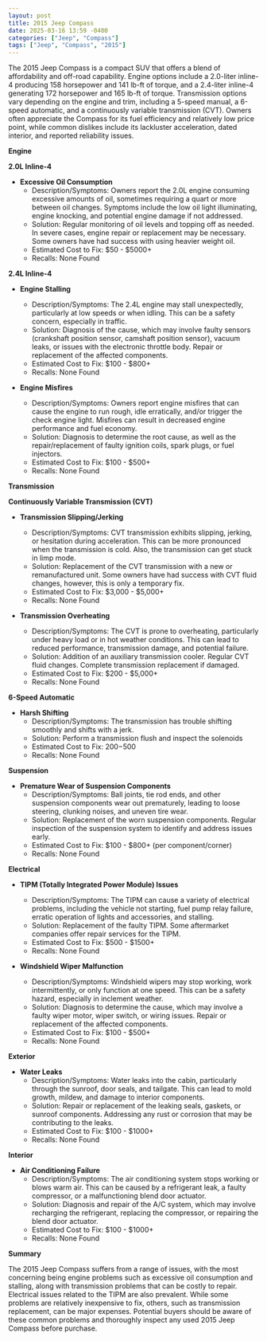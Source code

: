 ```yaml
---
layout: post
title: 2015 Jeep Compass
date: 2025-03-16 13:59 -0400
categories: ["Jeep", "Compass"]
tags: ["Jeep", "Compass", "2015"]
---
```

The 2015 Jeep Compass is a compact SUV that offers a blend of affordability and off-road capability. Engine options include a 2.0-liter inline-4 producing 158 horsepower and 141 lb-ft of torque, and a 2.4-liter inline-4 generating 172 horsepower and 165 lb-ft of torque. Transmission options vary depending on the engine and trim, including a 5-speed manual, a 6-speed automatic, and a continuously variable transmission (CVT). Owners often appreciate the Compass for its fuel efficiency and relatively low price point, while common dislikes include its lackluster acceleration, dated interior, and reported reliability issues.

**Engine**

**2.0L Inline-4**
* **Excessive Oil Consumption**
    * Description/Symptoms: Owners report the 2.0L engine consuming excessive amounts of oil, sometimes requiring a quart or more between oil changes. Symptoms include the low oil light illuminating, engine knocking, and potential engine damage if not addressed.
    * Solution: Regular monitoring of oil levels and topping off as needed. In severe cases, engine repair or replacement may be necessary. Some owners have had success with using heavier weight oil.
    * Estimated Cost to Fix: $50 - $5000+
    * Recalls: None Found

**2.4L Inline-4**
* **Engine Stalling**
    * Description/Symptoms: The 2.4L engine may stall unexpectedly, particularly at low speeds or when idling. This can be a safety concern, especially in traffic.
    * Solution: Diagnosis of the cause, which may involve faulty sensors (crankshaft position sensor, camshaft position sensor), vacuum leaks, or issues with the electronic throttle body. Repair or replacement of the affected components.
    * Estimated Cost to Fix: $100 - $800+
    * Recalls: None Found

* **Engine Misfires**
    * Description/Symptoms: Owners report engine misfires that can cause the engine to run rough, idle erratically, and/or trigger the check engine light. Misfires can result in decreased engine performance and fuel economy.
    * Solution: Diagnosis to determine the root cause, as well as the repair/replacement of faulty ignition coils, spark plugs, or fuel injectors.
    * Estimated Cost to Fix: $100 - $500+
    * Recalls: None Found

**Transmission**

**Continuously Variable Transmission (CVT)**

* **Transmission Slipping/Jerking**
    * Description/Symptoms: CVT transmission exhibits slipping, jerking, or hesitation during acceleration. This can be more pronounced when the transmission is cold. Also, the transmission can get stuck in limp mode.
    * Solution: Replacement of the CVT transmission with a new or remanufactured unit. Some owners have had success with CVT fluid changes, however, this is only a temporary fix.
    * Estimated Cost to Fix: $3,000 - $5,000+
    * Recalls: None Found

* **Transmission Overheating**
    * Description/Symptoms: The CVT is prone to overheating, particularly under heavy load or in hot weather conditions. This can lead to reduced performance, transmission damage, and potential failure.
    * Solution: Addition of an auxiliary transmission cooler. Regular CVT fluid changes. Complete transmission replacement if damaged.
    * Estimated Cost to Fix: $200 - $5,000+
    * Recalls: None Found

**6-Speed Automatic**
* **Harsh Shifting**
    * Description/Symptoms: The transmission has trouble shifting smoothly and shifts with a jerk.
    * Solution: Perform a transmission flush and inspect the solenoids
    * Estimated Cost to Fix: $200-$500
    * Recalls: None Found

**Suspension**

* **Premature Wear of Suspension Components**
    * Description/Symptoms: Ball joints, tie rod ends, and other suspension components wear out prematurely, leading to loose steering, clunking noises, and uneven tire wear.
    * Solution: Replacement of the worn suspension components. Regular inspection of the suspension system to identify and address issues early.
    * Estimated Cost to Fix: $100 - $800+ (per component/corner)
    * Recalls: None Found

**Electrical**

* **TIPM (Totally Integrated Power Module) Issues**
    * Description/Symptoms: The TIPM can cause a variety of electrical problems, including the vehicle not starting, fuel pump relay failure, erratic operation of lights and accessories, and stalling.
    * Solution: Replacement of the faulty TIPM. Some aftermarket companies offer repair services for the TIPM.
    * Estimated Cost to Fix: $500 - $1500+
    * Recalls: None Found

* **Windshield Wiper Malfunction**
    * Description/Symptoms: Windshield wipers may stop working, work intermittently, or only function at one speed. This can be a safety hazard, especially in inclement weather.
    * Solution: Diagnosis to determine the cause, which may involve a faulty wiper motor, wiper switch, or wiring issues. Repair or replacement of the affected components.
    * Estimated Cost to Fix: $100 - $500+
    * Recalls: None Found

**Exterior**

* **Water Leaks**
    * Description/Symptoms: Water leaks into the cabin, particularly through the sunroof, door seals, and tailgate. This can lead to mold growth, mildew, and damage to interior components.
    * Solution: Repair or replacement of the leaking seals, gaskets, or sunroof components. Addressing any rust or corrosion that may be contributing to the leaks.
    * Estimated Cost to Fix: $100 - $1000+
    * Recalls: None Found

**Interior**

* **Air Conditioning Failure**
    * Description/Symptoms: The air conditioning system stops working or blows warm air. This can be caused by a refrigerant leak, a faulty compressor, or a malfunctioning blend door actuator.
    * Solution: Diagnosis and repair of the A/C system, which may involve recharging the refrigerant, replacing the compressor, or repairing the blend door actuator.
    * Estimated Cost to Fix: $100 - $1000+
    * Recalls: None Found

**Summary**

The 2015 Jeep Compass suffers from a range of issues, with the most concerning being engine problems such as excessive oil consumption and stalling, along with transmission problems that can be costly to repair. Electrical issues related to the TIPM are also prevalent. While some problems are relatively inexpensive to fix, others, such as transmission replacement, can be major expenses. Potential buyers should be aware of these common problems and thoroughly inspect any used 2015 Jeep Compass before purchase.


